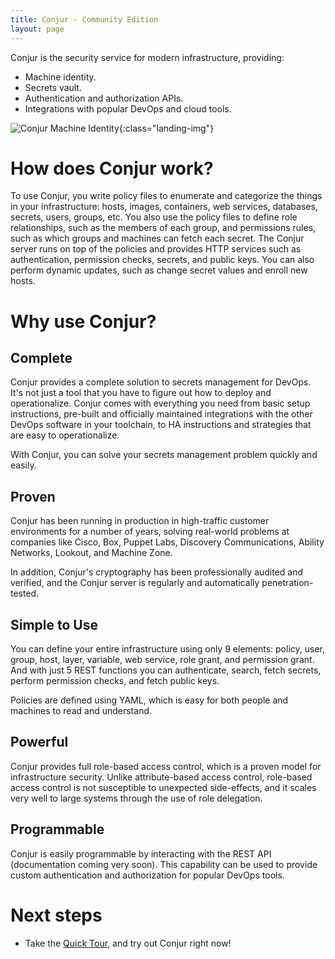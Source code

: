 ```yaml
---
title: Conjur - Community Edition
layout: page
---
```


Conjur is the security service for modern infrastructure, providing:

* Machine identity.
* Secrets vault.
* Authentication and authorization APIs.
* Integrations with popular DevOps and cloud tools.

![Conjur Machine Identity](/img/conjur_docs_graphic.svg){:class="landing-img"}

# How does Conjur work?

To use Conjur, you write policy files to enumerate and categorize the things in your infrastructure: hosts, images, containers, web services, databases, secrets, users, groups, etc. You also use the policy files to define role relationships, such as the members of each group, and permissions rules, such as which groups and machines can fetch each secret. The Conjur server runs on top of the policies and provides HTTP services such as authentication, permission checks, secrets, and public keys. You can also perform dynamic updates, such as change secret values and enroll new hosts.

# Why use Conjur?

## Complete

Conjur provides a complete solution to secrets management for DevOps. It's not just a tool that you have to figure out how to deploy and operationalize.
Conjur comes with everything you need from basic setup instructions, pre-built
and officially maintained integrations with the other DevOps software in your toolchain,
to HA instructions and strategies that are easy to operationalize.

With Conjur, you can solve your secrets management problem quickly and easily.

## Proven

Conjur has been running in production in high-traffic customer environments for a number of years, solving real-world problems at companies like Cisco, Box, Puppet Labs, Discovery Communications, Ability Networks, Lookout, and Machine Zone.

In addition, Conjur's cryptography has been professionally audited and verified, and the Conjur server is regularly and automatically penetration-tested.

## Simple to Use

You can define your entire infrastructure using only 9 elements: policy, user, group, host, layer, variable, web service, role grant, and permission grant. And with just 5 REST functions you can authenticate, search, fetch secrets, perform permission checks, and fetch public keys.

Policies are defined using YAML, which is easy for both people and machines to read and understand.

## Powerful

Conjur provides full role-based access control, which is a proven model for infrastructure security. Unlike attribute-based access control, role-based access control is not susceptible to unexpected side-effects, and it scales very well to large systems through the use of role delegation.


## Programmable

Conjur is easily programmable by interacting with the REST API (documentation coming very soon). This capability can be used to provide custom authentication and authorization for popular DevOps tools.


# Next steps

* Take the [Quick Tour](./tour.html), and try out Conjur right now!
